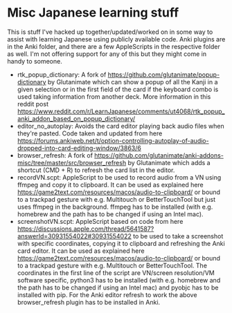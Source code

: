 # Misc Japanese learning stuff
This is stuff I've hacked up together/updated/worked on in some way to assist with learning Japanese using publicly available code.
Anki plugins are in the Anki folder, and there are a few AppleScripts in the respective folder as well. I'm not offering support for any of this but they might come in handy to someone.

- rtk_popup_dictionary: A fork of https://github.com/glutanimate/popup-dictionary by Glutanimate which can show a popup of all the Kanji in a given selection or in the first field of the card if the keyboard combo is used taking information from another deck. More information in this reddit post https://www.reddit.com/r/LearnJapanese/comments/ut4068/rtk_popup_anki_addon_based_on_popup_dictionary/
- editor_no_autoplay: Avoids the card editor playing back audio files when they're pasted. Code taken and updated from here https://forums.ankiweb.net/t/option-controlling-autoplay-of-audio-dropped-into-card-editing-window/3863/6
- browser_refresh: A fork of https://github.com/glutanimate/anki-addons-misc/tree/master/src/browser_refresh by Glutanimate which adds a shortcut (CMD + R) to refresh the card list in the editor.
- recordVN.scpt: AppleScript to be used to record audio from a VN using ffmpeg and copy it to clipboard. It can be used as explained here https://game2text.com/resources/macos/audio-to-clipboard/ or bound to a trackpad gesture with e.g. Multitouch or BetterTouchTool but just uses ffmpeg in the background. ffmpeg has to be installed (with e.g. homebrew and the path has to be changed if using an Intel mac).
- screenshotVN.scpt: AppleScript based on code from here https://discussions.apple.com/thread/5641587?answerId=30931554022#30931554022 to be used to take a screenshot with specific coordinates, copying it to clipboard and refreshing the Anki card editor. It can be used as explained here https://game2text.com/resources/macos/audio-to-clipboard/ or bound to a trackpad gesture with e.g. Multitouch or BetterTouchTool. The coordinates in the first line of the script are VN/screen resolution/VM software specific, python3 has to be installed (with e.g. homebrew and the path has to be changed if using an Intel mac) and pyobjc has to be installed with pip. For the Anki editor refresh to work the above browser_refresh plugin has to be installed in Anki.